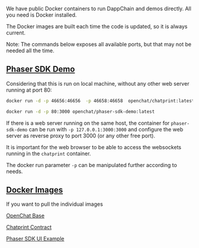 We have public Docker containers to run DappChain and demos directly. All you need is Docker installed.

The Docker images are built each time the code is updated, so it is always current.

Note: The commands below exposes all available ports, but that may not be needed all the time.



## [Phaser SDK Demo](https://github.com/openchat/phaser-sdk-demo)

Considering that this is run on local machine, without any other web server running at port 80:

```bash
docker run -d -p 46656:46656  -p 46658:46658  openchat/chatprint:latest

docker run -d -p 80:3000 openchat/phaser-sdk-demo:latest
```

If there is a web server running on the same host, the container for `phaser-sdk-demo` can be run with `-p 127.0.0.1:3000:3000` and configure the web server as reverse proxy to port 3000 (or any other free port).

It is important for the web browser to be able to access the websockets running in the `chatprint` container.

The docker run parameter `-p` can be manipulated further according to needs.

## [Docker Images](https://hub.docker.com/r/openchat/)

If you want to pull the individual images

[OpenChat Base](https://hub.docker.com/r/openchat/openchat/)

[Chatprint Contract](https://hub.docker.com/r/openchat/chatprint/)

[Phaser SDK UI Example](https://hub.docker.com/r/openchat/phaser-sdk-demo)
